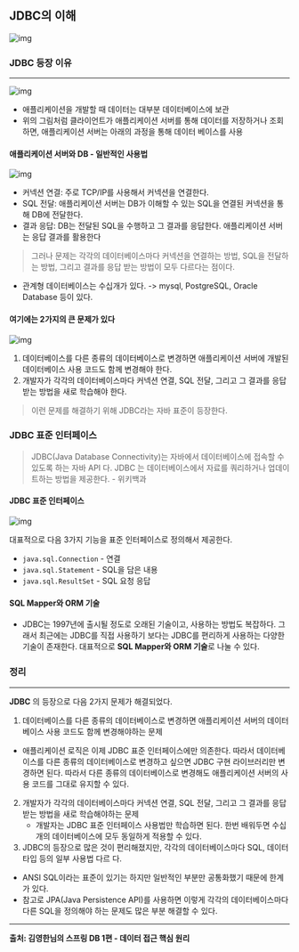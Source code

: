 ## JDBC의 이해
![img](https://velog.velcdn.com/images/goniieee/post/3aefd5ee-00d7-4f7f-a931-687338b1f136/image.jpg)

### JDBC 등장 이유
***
![img](https://velog.velcdn.com/images/tae6919/post/8a00ab4a-e1c9-4bb0-b2fa-2f10d1524aac/image.png)
- 애플리케이션을 개발할 때 데이터는 대부분 데이터베이스에 보관
- 위의 그림처럼 클라이언트가 애플리케이션 서버를 통해 데이터를 저장하거나 조회하면, 애플리케이션 서버는 아래의 과정을 통해 데이터 베이스를 사용
#### 애플리케이션 서버와 DB - 일반적인 사용법
 ![img](https://velog.velcdn.com/images/suzhanlee/post/a4991943-6002-47d5-be80-58d2fbd71898/image.png)
- 커넥션 연결: 주로 TCP/IP를 사용해서 커넥션을 연결한다.
- SQL 전달: 애플리케이션 서버는 DB가 이해할 수 있는 SQL을 연결된 커넥션을 통해 DB에 전달한다.
- 결과 응답: DB는 전달된 SQL을 수행하고 그 결과를 응답한다. 애플리케이션 서버는 응답 결과를 활용한다

> 그러나 문제는 각각의 데이터베이스마다 커넥션을 연결하는 방법, SQL을 전달하는 방법, 그리고 결과를 응답 받는
> 방법이 모두 다르다는 점이다.
- 관계형 데이터베이스는 수십개가 있다. -> mysql, PostgreSQL, Oracle Database 등이 있다.


#### 여기에는 2가지의 큰 문제가 있다
![img](https://velog.velcdn.com/images/suzhanlee/post/9bd7c2d2-fe9a-4e06-ad90-86b881317c06/image.png)
1. 데이터베이스를 다른 종류의 데이터베이스로 변경하면 애플리케이션 서버에 개발된 데이터베이스 사용
   코드도 함께 변경해야 한다.
2. 개발자가 각각의 데이터베이스마다 커넥션 연결, SQL 전달, 그리고 그 결과를 응답 받는 방법을 새로
   학습해야 한다.

> 이런 문제를 해결하기 위해 JDBC라는 자바 표준이 등장한다.

### JDBC 표준 인터페이스

> JDBC(Java Database Connectivity)는 자바에서 데이터베이스에 접속할 수 있도록 하는 자바 API 다.
> JDBC 는 데이터베이스에서 자료를 쿼리하거나 업데이트하는 방법을 제공한다. - 위키백과

#### JDBC 표준 인터페이스
![img](https://velog.velcdn.com/images/suzhanlee/post/1ddda80b-1383-4ffc-99c8-275284e4c21b/image.png)

대표적으로 다음 3가지 기능을 표준 인터페이스로 정의해서 제공한다.

- `java.sql.Connection` - 연결
- `java.sql.Statement` - SQL을 담은 내용
- `java.sql.ResultSet` - SQL 요청 응답

#### SQL Mapper와 ORM 기술
- JDBC는 1997년에 출시될 정도로 오래된 기술이고, 사용하는 방법도 복잡하다. 그래서 최근에는 JDBC를 직접 사용하기 보다는 JDBC를 편리하게 사용하는 다양한 기술이 존재한다. 대표적으로 **SQL Mapper와 ORM 기술**로 나눌 수 있다.

### **정리**
***
**JDBC** 의 등장으로 다음 2가지 문제가 해결되었다.
1. 데이터베이스를 다른 종류의 데이터베이스로 변경하면 애플리케이션 서버의 데이터베이스 사용 코드도 함께 변경해야하는 문제
 - 애플리케이션 로직은 이제 JDBC 표준 인터페이스에만 의존한다. 따라서 데이터베이스를 다른 종류의
   데이터베이스로 변경하고 싶으면 JDBC 구현 라이브러리만 변경하면 된다. 따라서 다른 종류의
   데이터베이스로 변경해도 애플리케이션 서버의 사용 코드를 그대로 유지할 수 있다.
2. 개발자가 각각의 데이터베이스마다 커넥션 연결, SQL 전달, 그리고 그 결과를 응답 받는 방법을 새로 학습해야하는 문제
   - 개발자는 JDBC 표준 인터페이스 사용법만 학습하면 된다. 한번 배워두면 수십개의 데이터베이스에 모두 동일하게 적용할 수 있다.
3. JDBC의 등장으로 많은 것이 편리해졌지만, 각각의 데이터베이스마다 SQL, 데이터타입 등의 일부 사용법 다르
다. 
- ANSI SQL이라는 표준이 있기는 하지만 일반적인 부분만 공통화했기 때문에 한계가 있다. 
- 참고로 JPA(Java Persistence API)를 사용하면 이렇게 각각의 데이터베이스마다 다른 SQL을 정의해야 하는
문제도 많은 부분 해결할 수 있다.

---
**출처: 김영한님의 스프링 DB 1편 - 데이터 접근 핵심 원리**